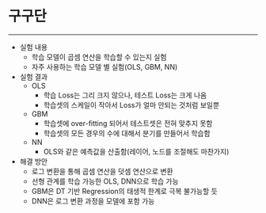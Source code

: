 # 구구단
---
* 실험 내용
  - 학습 모델이 곱셈 연산을 학습할 수 있는지 실험
  - 자주 사용하는 학습 모델 별 실험(OLS, GBM, NN)
* 실험 결과
  - OLS
    + 학습 Loss는 그리 크지 않으나, 테스트 Loss는 크게 나옴
    + 학습셋의 스케일이 작아서 Loss가 얼마 안되는 것처럼 보일뿐
  - GBM
    + 학습셋에 over-fitting 되어서 테스트셋은 전혀 맞추지 못함
    + 학습셋의 모든 경우의 수에 대해서 분기를 만들어서 학습함
  - NN
    + OLS와 같은 예측값을 산출함(레이어, 노드를 조절해도 마찬가지)
* 해결 방안
  - 로그 변환을 통해 곱셈 연산을 덧셈 연산으로 변환
  - 선형 관계를 학습 가능한 OLS, DNN으로 학습 가능
  - GBM은 DT 기반 Regression의 태생적 한계로 극복 불가능할 듯
  - DNN은 로그 변환 과정을 모델에 포함 가능
  